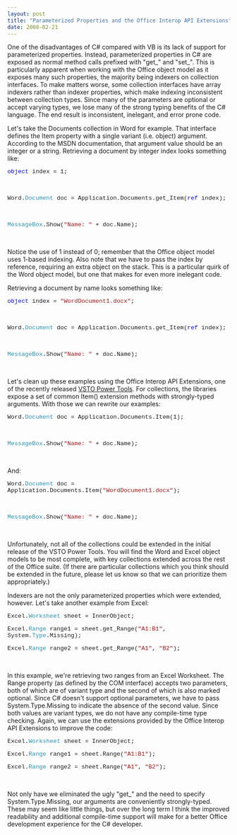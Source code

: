 ```yaml
---
layout: post
title: "Parameterized Properties and the Office Interop API Extensions"
date: 2008-02-21
---
```

<p>One of the disadvantages of C# compared with VB is its lack of support for parameterized properties.  Instead, parameterized properties in C# are exposed as normal method calls prefixed with "get_" and "set_".  This is particularly apparent when working with the Office object model as it exposes many such properties, the majority being indexers on collection interfaces.  To make matters worse, some collection interfaces have array indexers rather than indexer properties, which make indexing inconsistent between collection types.  Since many of the parameters are optional or accept varying types, we lose many of the strong typing benefits of the C# language.  The end result is inconsistent, inelegant, and error prone code.
</p><p>Let's take the Documents collection in Word for example.  That interface defines the Item property with a single variant (i.e. object) argument.  According to the MSDN documentation, that argument value should be an integer or a string.  Retrieving a document by integer index looks something like:
</p><p><span style="font-family:Courier New; font-size:10pt">
			<span style="color:blue">object</span> index = 1;
</span></p><p>
 </p><p><span style="font-family:Courier New; font-size:10pt">            Word.<span style="color:#2b91af">Document</span> doc = Application.Documents.get_Item(<span style="color:blue">ref</span> index);
</span></p><p>
 </p><p><span style="font-family:Courier New; font-size:10pt">
			<span style="color:#2b91af">MessageBox</span>.Show(<span style="color:#a31515">"Name: "</span> + doc.Name);
</span></p><p>
 </p><p>Notice the use of 1 instead of 0; remember that the Office object model uses 1-based indexing.  Also note that we have to pass the index by reference, requiring an extra object on the stack.  This is a particular quirk of the Word object model, but one that makes for even more inelegant code.
</p><p>Retrieving a document by name looks something like:
</p><p><span style="font-family:Courier New; font-size:10pt">
			<span style="color:blue">object</span> index = <span style="color:#a31515">"WordDocument1.docx"</span>;
</span></p><p>
 </p><p><span style="font-family:Courier New; font-size:10pt">            Word.<span style="color:#2b91af">Document</span> doc = Application.Documents.get_Item(<span style="color:blue">ref</span> index);
</span></p><p>
 </p><p><span style="font-family:Courier New; font-size:10pt">
			<span style="color:#2b91af">MessageBox</span>.Show(<span style="color:#a31515">"Name: "</span> + doc.Name);
</span></p><p>
 </p><p>Let's clean up these examples using the Office Interop API Extensions, one of the recently released <a href="http://www.microsoft.com/downloads/details.aspx?FamilyId=46B6BF86-E35D-4870-B214-4D7B72B02BF9&amp;displaylang=en">VSTO Power Tools</a>.  For collections, the libraries expose a set of common Item() extension methods with strongly-typed arguments.  With those we can rewrite our examples:
</p><p><span style="font-family:Courier New; font-size:10pt">            Word.<span style="color:#2b91af">Document</span> doc = Application.Documents.Item(1);
</span></p><p>
 </p><p><span style="font-family:Courier New; font-size:10pt">
			<span style="color:#2b91af">MessageBox</span>.Show(<span style="color:#a31515">"Name: "</span> + doc.Name);
</span></p><p>
 </p><p>And:
</p><p><span style="font-family:Courier New; font-size:10pt">            Word.<span style="color:#2b91af">Document</span> doc = Application.Documents.Item(<span style="color:#a31515">"WordDocument1.docx"</span>);
</span></p><p>
 </p><p><span style="font-family:Courier New; font-size:10pt">
			<span style="color:#2b91af">MessageBox</span>.Show(<span style="color:#a31515">"Name: "</span> + doc.Name);
</span></p><p>
 </p><p>Unfortunately, not all of the collections could be extended in the initial release of the VSTO Power Tools.  You will find the Word and Excel object models to be most complete, with key collections extended across the rest of the Office suite.  (If there are particular collections which you think should be extended in the future, please let us know so that we can prioritize them appropriately.)
</p><p>Indexers are not the only parameterized properties which were extended, however.  Let's take another example from Excel:
</p><p><span style="font-family:Courier New; font-size:10pt">            Excel.<span style="color:#2b91af">Worksheet</span> sheet = InnerObject;
</span></p><p><span style="font-family:Courier New; font-size:10pt">            Excel.<span style="color:#2b91af">Range</span> range1 = sheet.get_Range(<span style="color:#a31515">"A1:B1"</span>, System.<span style="color:#2b91af">Type</span>.Missing);
</span></p><p><span style="font-family:Courier New; font-size:10pt">            Excel.<span style="color:#2b91af">Range</span> range2 = sheet.get_Range(<span style="color:#a31515">"A1"</span>, <span style="color:#a31515">"B2"</span>);
</span></p><p>
 </p><p>In this example, we're retrieving two ranges from an Excel Worksheet.  The Range property (as defined by the COM interface) accepts two parameters, both of which are of variant type and the second of which is also marked optional.  Since C# doesn't support optional parameters, we have to pass System.Type.Missing to indicate the absence of the second value.  Since both values are variant types, we do not have any compile-time type checking.  Again, we can use the extensions provided by the Office Interop API Extensions to improve the code:
</p><p><span style="font-family:Courier New; font-size:10pt">            Excel.<span style="color:#2b91af">Worksheet</span> sheet = InnerObject;
</span></p><p><span style="font-family:Courier New; font-size:10pt">            Excel.<span style="color:#2b91af">Range</span> range1 = sheet.Range(<span style="color:#a31515">"A1:B1"</span>);
</span></p><p><span style="font-family:Courier New; font-size:10pt">            Excel.<span style="color:#2b91af">Range</span> range2 = sheet.Range(<span style="color:#a31515">"A1"</span>, <span style="color:#a31515">"B2"</span>);
</span></p><p>
 </p><p>Not only have we eliminated the ugly "get_" and the need to specify System.Type.Missing, our arguments are conveniently strongly-typed.  These may seem like little things, but over the long term I think the improved readability and additional compile-time support will make for a better Office development experience for the C# developer.
</p>